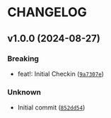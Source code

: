 # CHANGELOG

## v1.0.0 (2024-08-27)

### Breaking

* feat!: Initial Checkin ([`9a7307e`](https://github.com/liatrio/react-dora-charts/commit/9a7307eafba5d61d1f1fa510c52bdff5f5dfa5c2))

### Unknown

* Initial commit ([`852dd54`](https://github.com/liatrio/react-dora-charts/commit/852dd5464456f3765d4aa48c01fdfde8f4e97825))
